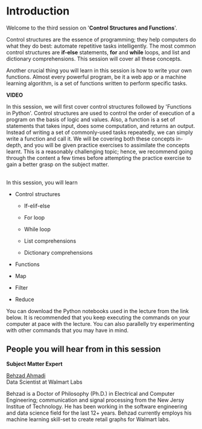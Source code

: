 # Introduction

Welcome to the third session on '**Control Structures and Functions**'. 

Control structures are the essence of programming; they help computers do what they do best: automate repetitive tasks intelligently. The most common control structures are **if-else** statements, **for** and **while** loops, and list and dictionary comprehensions. This session will cover all these concepts.

Another crucial thing you will learn in this session is how to write your own functions. Almost every powerful program, be it a web app or a machine learning algorithm, is a set of functions written to perform specific tasks.

**VIDEO**

In this session, we will first cover control structures followed by 'Functions in Python'. Control structures are used to control the order of execution of a program on the basis of logic and values. Also, a function is a set of statements that takes input, does some computation, and returns an output. Instead of writing a set of commonly-used tasks repeatedly, we can simply write a function and call it. We will be covering both these concepts in-depth, and you will be given practice exercises to assimilate the concepts learnt. This is a reasonably challenging topic; hence, we recommend going through the content a few times before attempting the practice exercise to gain a better grasp on the subject matter.  
 

In this session, you will learn

- Control structures
  
  - If-elif-else
  
  - For loop
  
  - While loop
  
  - List comprehensions
  
  - Dictionary comprehensions

- Functions

- Map

- Filter

- Reduce

You can download the Python notebooks used in the lecture from the link below. It is recommended that you keep executing the commands on your computer at pace with the lecture. You can also parallelly try experimenting with other commands that you may have in mind.  

## People you will hear from in this session

**Subject Matter Expert**

[Behzad Ahmadi](https://www.linkedin.com/in/behzad-ahmadi)  
Data Scientist at Walmart Labs

Behzad is a Doctor of Philosophy (Ph.D.) in Electrical and Computer Engineering; communication and signal processing from the New Jersy Institue of Technology. He has been working in the software engineering and data science field for the last 12+ years. Behzad currently employs his machine learning skill-set to create retail graphs for Walmart labs.
